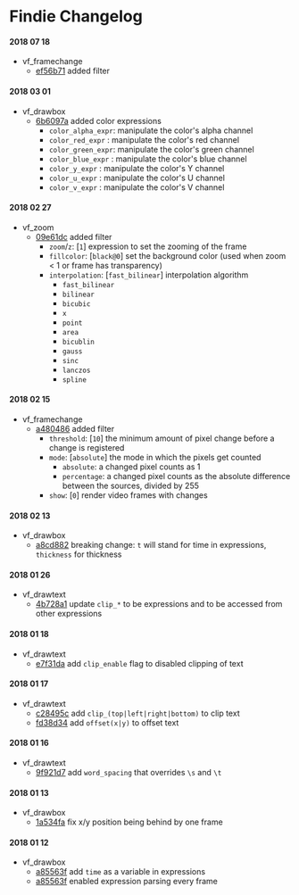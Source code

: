# Findie Changelog

#### 2018 07 18

- vf_framechange
    - [ef56b71](https://github.com/findie/FFmpeg/commit/ef56b71961800b1df2b7e73205481ac01f8d92f2) added filter

#### 2018 03 01

- vf_drawbox
    - [6b6097a](https://github.com/findie/FFmpeg/commit/6b6097a04660ea7d433415e23e8a3acf30d49a42) added color expressions 
        - `color_alpha_expr`: manipulate the color's alpha channel
        - `color_red_expr`  : manipulate the color's red channel
        - `color_green_expr`: manipulate the color's green channel
        - `color_blue_expr` : manipulate the color's blue channel
        - `color_y_expr`    : manipulate the color's Y channel
        - `color_u_expr`    : manipulate the color's U channel
        - `color_v_expr`    : manipulate the color's V channel

#### 2018 02 27

- vf_zoom
    - [09e61dc](https://github.com/findie/FFmpeg/commit/09e61dc1f9091b0dee476a8d5c0124532895e066) added filter
        - `zoom`/`z`: [`1`] expression to set the zooming of the frame
        - `fillcolor`: [`black@0`] set the background color (used when zoom < 1 or frame has transparency)
        - `interpolation`: [`fast_bilinear`] interpolation algorithm
            - `fast_bilinear` 
            - `bilinear` 
            - `bicubic` 
            - `x` 
            - `point` 
            - `area` 
            - `bicublin` 
            - `gauss` 
            - `sinc` 
            - `lanczos` 
            - `spline` 

#### 2018 02 15 
    
- vf_framechange
    - [a480486](https://github.com/findie/FFmpeg/commit/a480486c79d0e7f24ff7e343a912a48bf76628ab) added filter
        - `threshold`: [`10`] the minimum amount of pixel change before a change is registered
        - `mode`: [`absolute`] the mode in which the pixels get counted
            - `absolute`: a changed pixel counts as 1
            - `percentage`: a changed pixel counts as the absolute difference between the sources, divided by 255
        - `show`: [`0`] render video frames with changes    

#### 2018 02 13

- vf_drawbox
    - [a8cd882](https://github.com/findie/FFmpeg/commit/a8cd88258b2691dc36403140ef4b966dd515ee80) breaking change: `t` will stand for time in expressions, `thickness` for thickness

#### 2018 01 26

- vf_drawtext
    - [4b728a1](https://github.com/findie/FFmpeg/commit/4b728a1673efdec99d47a3010d944fed4a5955b3) update `clip_*` to be expressions and to be accessed from other expressions

#### 2018 01 18

- vf_drawtext
    - [e7f31da](https://github.com/findie/FFmpeg/commit/e7f31da455b6e905efb882eac2ccd44b6975b3a7) add `clip_enable` flag to disabled clipping of text

#### 2018 01 17

- vf_drawtext
    - [c28495c](https://github.com/findie/FFmpeg/commit/c28495c55c6fb75a8ad5edc9e92b40761f49c791) add `clip_(top|left|right|bottom)` to clip text 
    - [fd38d34](https://github.com/findie/FFmpeg/commit/fd38d347b2545970c2db526491f6d5090ab8385e) add `offset(x|y)` to offset text

#### 2018 01 16

- vf_drawtext
    - [9f921d7](https://github.com/findie/FFmpeg/commit/9f921d7f28dc835c0966afecb29873458440aeca) add `word_spacing` that overrides `\s` and `\t` 

#### 2018 01 13

- vf_drawbox
    - [1a534fa](https://github.com/findie/FFmpeg/commit/1a534fa7346858e7996877121c3ffa5e91c83150) fix x/y position being behind by one frame

#### 2018 01 12

- vf_drawbox
    - [a85563f](https://github.com/findie/FFmpeg/commit/a85563f5c3cad453228b7f0a0dabccacb768b877) add `time` as a variable in expressions
    - [a85563f](https://github.com/findie/FFmpeg/commit/a85563f5c3cad453228b7f0a0dabccacb768b877) enabled expression parsing every frame 